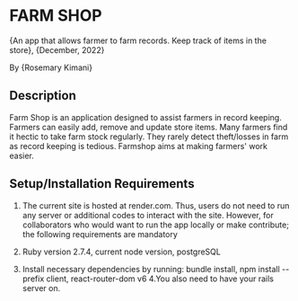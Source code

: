 # FARM SHOP
{An app that allows farmer to farm records. Keep track of items in the store}, {December, 2022}

By {Rosemary Kimani}

## Description
Farm Shop is an application designed to assist farmers in record keeping. Farmers can easily add, remove and update store items. Many farmers find it hectic to take farm stock regularly. They rarely detect theft/losses in farm as record keeping is tedious. Farmshop aims at making farmers' work easier.

## Setup/Installation Requirements
1. The current site is hosted at render.com. Thus, users do not need to run any server or additional codes to interact with the site. However, for collaborators who would want to run the app locally or make contribute; the following requirements are mandatory
   
2. Ruby version 2.7.4, current node version, postgreSQL
3. Install necessary dependencies by running: bundle install, npm install --prefix client, react-router-dom v6
4.You also need to have your rails server on.